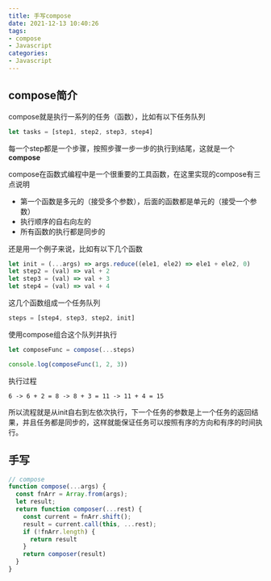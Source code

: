 ```yaml
---
title: 手写compose
date: 2021-12-13 10:40:26
tags:
- compose
- Javascript
categories:
- Javascript
---
```


## compose简介

compose就是执行一系列的任务（函数），比如有以下任务队列

```js
let tasks = [step1, step2, step3, step4]

```

每一个step都是一个步骤，按照步骤一步一步的执行到结尾，这就是一个**compose**

compose在函数式编程中是一个很重要的工具函数，在这里实现的compose有三点说明

- 第一个函数是多元的（接受多个参数），后面的函数都是单元的（接受一个参数）
- 执行顺序的自右向左的
- 所有函数的执行都是同步的

还是用一个例子来说，比如有以下几个函数

```js
let init = (...args) => args.reduce((ele1, ele2) => ele1 + ele2, 0)
let step2 = (val) => val + 2
let step3 = (val) => val + 3
let step4 = (val) => val + 4
```

这几个函数组成一个任务队列

```js
steps = [step4, step3, step2, init]
```

使用compose组合这个队列并执行

```js
let composeFunc = compose(...steps)

console.log(composeFunc(1, 2, 3))
```

执行过程

```
6 -> 6 + 2 = 8 -> 8 + 3 = 11 -> 11 + 4 = 15
```

所以流程就是从init自右到左依次执行，下一个任务的参数是上一个任务的返回结果，并且任务都是同步的，这样就能保证任务可以按照有序的方向和有序的时间执行。



## 手写

```js
// compose
function compose(...args) {
  const fnArr = Array.from(args);
  let result;
  return function composer(...rest) {
    const current = fnArr.shift();
    result = current.call(this, ...rest);
    if (!fnArr.length) {
      return result
    }
    return composer(result)
  }
}
```




